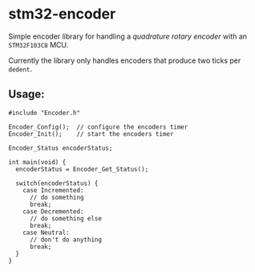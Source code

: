 # stm32-encoder

Simple encoder library for handling a *quadrature rotary encoder* with an `STM32F103C8` MCU. 

Currently the library only handles encoders that produce two ticks per `dedent`.

## Usage:
```
#include "Encoder.h"

Encoder_Config();  // configure the encoders timer
Encoder_Init();    // start the encoders timer

Encoder_Status encoderStatus;

int main(void) {
  encoderStatus = Encoder_Get_Status();

  switch(encoderStatus) {
    case Incremented:
      // do something
      break;
    case Decremented:
      // do something else
      break;
    case Neutral:
      // don't do anything
      break;
  }
}

```